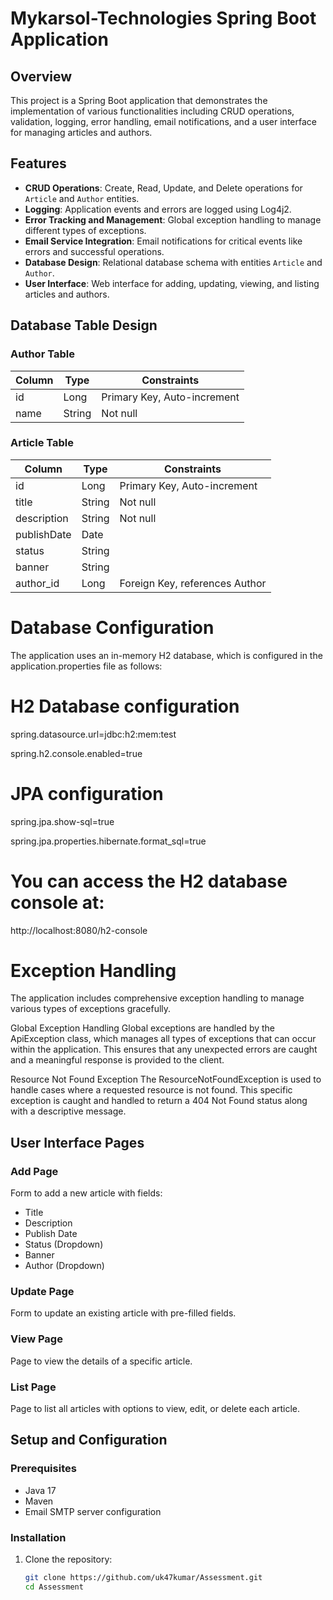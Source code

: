 # Mykarsol-Technologies Spring Boot Application

## Overview

This project is a Spring Boot application that demonstrates the implementation of various functionalities including CRUD operations, validation, logging, error handling, email notifications, and a user interface for managing articles and authors.

## Features

- **CRUD Operations**: Create, Read, Update, and Delete operations for `Article` and `Author` entities.
- **Logging**: Application events and errors are logged using Log4j2.
- **Error Tracking and Management**: Global exception handling to manage different types of exceptions.
- **Email Service Integration**: Email notifications for critical events like errors and successful operations.
- **Database Design**: Relational database schema with entities `Article` and `Author`.
- **User Interface**: Web interface for adding, updating, viewing, and listing articles and authors.

## Database Table Design

### Author Table
| Column | Type          | Constraints               |
|--------|---------------|---------------------------|
| id     | Long          | Primary Key, Auto-increment|
| name   | String        | Not null                  |

### Article Table
| Column      | Type          | Constraints                    |
|-------------|---------------|--------------------------------|
| id          | Long          | Primary Key, Auto-increment    |
| title       | String        | Not null                       |
| description | String        | Not null                       |
| publishDate | Date          |                                |
| status      | String        |                                |
| banner      | String        |                                |
| author_id   | Long          | Foreign Key, references Author |


# Database Configuration
The application uses an in-memory H2 database, which is configured in the application.properties file as follows:

# H2 Database configuration
spring.datasource.url=jdbc:h2:mem:test

spring.h2.console.enabled=true

# JPA configuration
spring.jpa.show-sql=true

spring.jpa.properties.hibernate.format_sql=true

# You can access the H2 database console at: 
http://localhost:8080/h2-console


# Exception Handling
The application includes comprehensive exception handling to manage various types of exceptions gracefully.

Global Exception Handling
Global exceptions are handled by the ApiException class, which manages all types of exceptions that can occur within the application. This ensures that any unexpected errors are caught and a meaningful response is provided to the client.

Resource Not Found Exception
The ResourceNotFoundException is used to handle cases where a requested resource is not found. This specific exception is caught and handled to return a 404 Not Found status along with a descriptive message.


## User Interface Pages

### Add Page
Form to add a new article with fields:
- Title
- Description
- Publish Date
- Status (Dropdown)
- Banner
- Author (Dropdown)

### Update Page
Form to update an existing article with pre-filled fields.

### View Page
Page to view the details of a specific article.

### List Page
Page to list all articles with options to view, edit, or delete each article.

## Setup and Configuration

### Prerequisites
- Java 17
- Maven
- Email SMTP server configuration

### Installation

1. Clone the repository:
   ```bash
   git clone https://github.com/uk47kumar/Assessment.git
   cd Assessment
